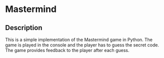# Mastermind

## Description

This is a simple implementation of the Mastermind game in Python. The game is played in the console and the player has to guess the secret code. The game provides feedback to the player after each guess.
